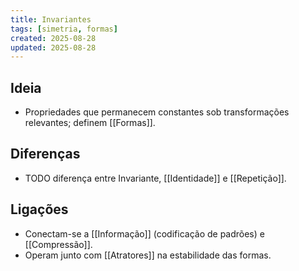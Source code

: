 ```yaml
---
title: Invariantes
tags: [simetria, formas]
created: 2025-08-28
updated: 2025-08-28
---
```


## Ideia
- Propriedades que permanecem constantes sob transformações relevantes; definem [[Formas]].

## Diferenças
* TODO diferença entre Invariante, [[Identidade]] e [[Repetição]].

## Ligações
- Conectam-se a [[Informação]] (codificação de padrões) e [[Compressão]].
- Operam junto com [[Atratores]] na estabilidade das formas.

